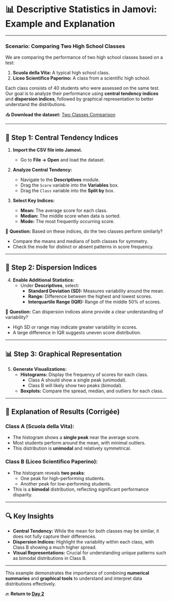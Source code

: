 # 📊 **Descriptive Statistics in Jamovi: Example and Explanation**

---

### **Scenario: Comparing Two High School Classes**

We are comparing the performance of two high school classes based on a test:
1. **Scuola della Vita:** A typical high school class.
2. **Liceo Scientifico Paperino:** A class from a scientific high school.

Each class consists of 40 students who were assessed on the same test. Our goal is to analyze their performance using **central tendency indices** and **dispersion indices**, followed by graphical representation to better understand the distributions.

📥 **Download the dataset:** [Two Classes Comparison](dataset/two_classes_comparison.csv.zip)

---

## 🧮 **Step 1: Central Tendency Indices**

1. **Import the CSV file into Jamovi.**
   - Go to **File → Open** and load the dataset.

2. **Analyze Central Tendency:**
   - Navigate to the **Descriptives** module.
   - Drag the `Score` variable into the **Variables** box.
   - Drag the `Class` variable into the **Split by** box.

3. **Select Key Indices:**
   - **Mean:** The average score for each class.
   - **Median:** The middle score when data is sorted.
   - **Mode:** The most frequently occurring score.

📌 **Question:** Based on these indices, do the two classes perform similarly?  
- Compare the means and medians of both classes for symmetry.  
- Check the mode for distinct or absent patterns in score frequency.

---

## 📐 **Step 2: Dispersion Indices**

4. **Enable Additional Statistics:**
   - Under **Descriptives**, select:
     - **Standard Deviation (SD):** Measures variability around the mean.
     - **Range:** Difference between the highest and lowest scores.
     - **Interquartile Range (IQR):** Range of the middle 50% of scores.

📌 **Question:** Can dispersion indices alone provide a clear understanding of variability?  
- High SD or range may indicate greater variability in scores.  
- A large difference in IQR suggests uneven score distribution.

---

## 📊 **Step 3: Graphical Representation**

5. **Generate Visualizations:**
   - **Histograms:** Display the frequency of scores for each class.  
     - Class A should show a single peak (unimodal).  
     - Class B will likely show two peaks (bimodal).  
   - **Boxplots:** Compare the spread, median, and outliers for each class.

---

## 📝 **Explanation of Results (Corrigée)**

### **Class A (Scuola della Vita):**
- The histogram shows a **single peak** near the average score.  
- Most students perform around the mean, with minimal outliers.  
- This distribution is **unimodal** and relatively symmetrical.

### **Class B (Liceo Scientifico Paperino):**
- The histogram reveals **two peaks**:  
  - One peak for high-performing students.  
  - Another peak for low-performing students.  
- This is a **bimodal** distribution, reflecting significant performance disparity.

---

## 🔍 **Key Insights**
- **Central Tendency:** While the mean for both classes may be similar, it does not fully capture their differences.  
- **Dispersion Indices:** Highlight the variability within each class, with Class B showing a much higher spread.  
- **Visual Representations:** Crucial for understanding unique patterns such as bimodal distributions in Class B.

---

This example demonstrates the importance of combining **numerical summaries** and **graphical tools** to understand and interpret data distributions effectively.

🔙 **Return to [Day 2](day2.md)**
